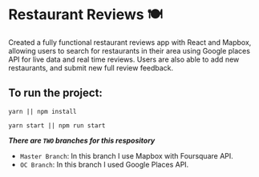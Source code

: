 # Restaurant Reviews 🍽️

Created a fully functional restaurant reviews app with React and Mapbox, allowing users to search for restaurants in their area using Google places API for live data and real time reviews. Users are also able to add new restaurants, and submit new full review feedback.

## To run the project:

```
yarn || npm install

yarn start || npm run start

```

**_There are `TWO` branches for this respository_**

- `Master Branch`: In this branch I use Mapbox with Foursquare API.
- `OC Branch`: In this branch I used Google Places API.
